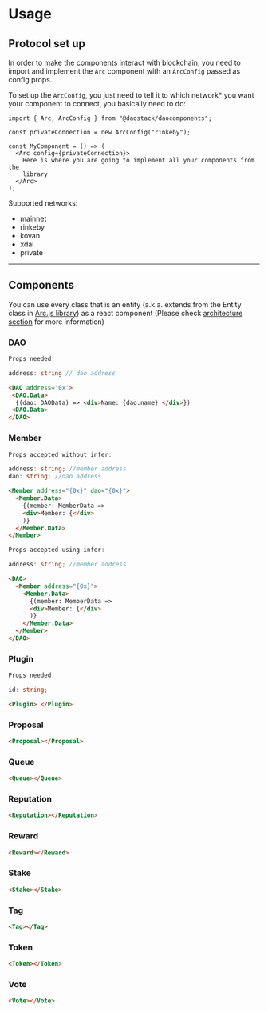 # Usage

## Protocol set up

In order to make the components interact with blockchain, you need to import and implement the `Arc` component with an `ArcConfig` passed as config props.

To set up the `ArcConfig`, you just need to tell it to which network\* you want your component to connect, you basically need to do:

```tsx
import { Arc, ArcConfig } from "@daostack/daocomponents";

const privateConnection = new ArcConfig("rinkeby");

const MyComponent = () => (
  <Arc config={privateConnection}>
    Here is where you are going to implement all your components from the
    library
  </Arc>
);
```

Supported networks:

- mainnet
- rinkeby
- kovan
- xdai
- private

---

## Components

You can use every class that is an entity (a.k.a. extends from the Entity class in [Arc.js library](https://github.com/daostack/arc.js)) as a react component (Please check [architecture section]("./architecture") for more information)

### DAO

```ts
Props needed:

address: string // dao address
```

```html
<DAO address='0x'>
 <DAO.Data>
  {(dao: DAOData) => <div>Name: {dao.name} </div>})
 <DAO.Data>
</DAO>
```

### Member

```ts
Props accepted without infer:

address: string; //member address
dao: string; //dao address
```

```html
<Member address="{0x}" dao="{0x}">
  <Member.Data>
    {(member: MemberData =>
    <div>Member: {</div>
    )}
  </Member.Data>
</Member>
```

```ts
Props accepted using infer:

address: string; //member address
```

```html
<DAO>
  <Member address="{0x}">
    <Member.Data>
      {(member: MemberData =>
      <div>Member: {</div>
      )}
    </Member.Data>
  </Member>
</DAO>
```

### Plugin

```ts
Props needed:

id: string;
```

```html
<Plugin> </Plugin>
```

### Proposal

```html
<Proposal></Proposal>
```

### Queue

```html
<Queue></Queue>
```

### Reputation

```html
<Reputation></Reputation>
```

### Reward

```html
<Reward></Reward>
```

### Stake

```html
<Stake></Stake>
```

### Tag

```html
<Tag></Tag>
```

### Token

```html
<Token></Token>
```

### Vote

```html
<Vote></Vote>
```

